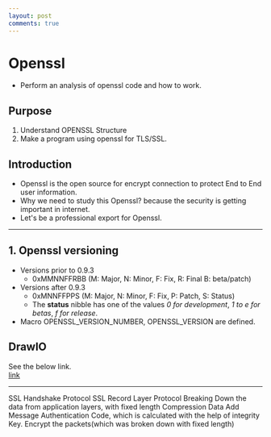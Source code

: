 ```yaml
---
layout: post
comments: true
---
```


# Openssl

* Perform an analysis of openssl code and how to work.

## Purpose

1. Understand OPENSSL Structure
2. Make a program using openssl for TLS/SSL.

## Introduction

* Openssl is the open source for encrypt connection to protect End to End user information.
* Why we need to study this Openssl? because the security is getting important in internet.
* Let's be a professional export for Openssl.


---


## 1. Openssl versioning

* Versions prior to 0.9.3
	* 0xMMNNFFRBB (M: Major, N: Minor, F: Fix, R: Final B: beta/patch)
* Versions after 0.9.3
	* 0xMNNFFPPS (M: Major, N: Minor, F: Fix, P: Patch, S: Status)
	* The **status** nibble has one of the values *0 for development*, *1 to e for betas*, *f for release*.
* Macro OPENSSL_VERSION_NUMBER, OPENSSL_VERSION are defined.


## DrawIO

See the below link.  
[link][1]


[1]: https://www.draw.io/?lightbox=1&highlight=0000ff&nav=1&title=openssl.drawio#Uhttps%3A%2F%2Fdrive.google.com%2Fuc%3Fid%3D1ZRzsjQkChZ1PicHW3h2apNBo4vZ6AP8_%26export%3Ddownload


---

SSL Handshake Protocol
SSL Record Layer Protocol
    Breaking Down the data from application layers, with fixed length
    Compression Data
    Add Message Authentication Code, which is calculated with the help of integrity Key.
    Encrypt the packets(which was broken down with fixed length)
